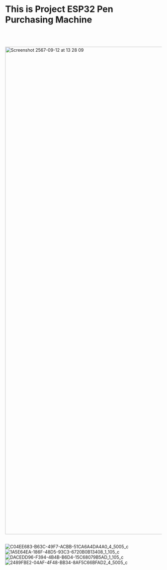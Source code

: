 <h1>This is Project ESP32 Pen Purchasing Machine </h1>
<br>
<br>
<br>
<img width="1567" alt="Screenshot 2567-09-12 at 13 28 09" src="https://github.com/user-attachments/assets/7d01bb1e-367c-4e41-b702-de5b7ce2bf36">
<br>
<br>

![C04EE683-B63C-49F7-ACBB-51CA6A4DA4A0_4_5005_c](https://github.com/user-attachments/assets/d809819b-c9fa-4795-ad80-193c2e2f0d94)
![1A5E64EA-186F-48D5-93C3-6720B0B13408_1_105_c](https://github.com/user-attachments/assets/023c02ab-9ba3-4010-a7c0-f7e2f19729f6)
![DACEDD96-F394-4B4B-B6D4-15C68079B5AD_1_105_c](https://github.com/user-attachments/assets/eb16e6fe-dc35-46a6-bd1d-645e51d22f66)
![2489FBE2-04AF-4F48-BB34-8AF5C66BFAD2_4_5005_c](https://github.com/user-attachments/assets/de58a4c2-e368-4d38-a103-0451afef634b)
